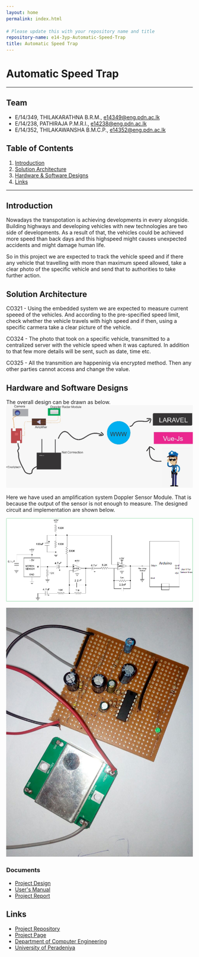 ```yaml
---
layout: home
permalink: index.html

# Please update this with your repository name and title
repository-name: e14-3yp-Automatic-Speed-Trap
title: Automatic Speed Trap
---
```


[comment]: # "This is the standard layout for the project, but you can clean this and use your own template"

# Automatic Speed Trap

---

## Team
-  E/14/349, THILAKARATHNA B.R.M., [e14349@eng.pdn.ac.lk](mailto:e14349@eng.pdn.ac.lk)
-  E/14/238, PATHIRAJA P.M.R.I., [e14238@eng.pdn.ac.lk](mailto:e14238@eng.pdn.ac.lk)
-  E/14/352, THILAKAWANSHA B.M.C.P., [e14352@eng.pdn.ac.lk](mailto:e14352@eng.pdn.ac.lk)

## Table of Contents
1. [Introduction](#introduction)
2. [Solution Architecture](#solution-architecture )
3. [Hardware & Software Designs](#hardware-and-software-designs)
4. [Links](#links)

---

## Introduction

Nowadays the transpotation is achieving developments in every alongside. Building highways and developing vehicles with new technologies are two side of developments. As a result of that, the vehicles could be achieved more speed than back days and this highspeed might causes unexpected accidents and might damage human life.

So in this project we are expected to track the vehicle speed and if there any vehicle that travelling with more than maximum speed allowed, take a clear photo of the specific vehicle and send that to authorities to take further action.  



## Solution Architecture

CO321 - Using the embedded system we are expected to measure current speeed of the vehicles. And according to the pre-specified speed limit, check whether the vehicle travels with high speed and if then, using a specific carmera take a clear picture of the vehicle.

CO324 - The photo that took on a specific vehicle, transmitted to a centralized server with the vehicle speed when it was captured. In addition to that few more details will be sent, such as date, time etc.

CO325 - All the transmition are happeninig via encrypted method. Then any other parties cannot access and change the value.  


## Hardware and Software Designs

The overall design can be drawn as below.  
![Image](data/images/1.jpeg)  

Here we have used an amplification system Doppler Sensor Module. That is because the output of the sensor is not enough to measure. The designed circuit and implementation  are shown below.  

![Image](data/images/2.png)  

![Image](data/images/3.jpg)  

### Documents  
  - [Project Design](data/documents/1.pdf)  
  - [User's Manual](data/documents/2.pdf)  
  - [Project Report](data/documents/3.pdf)  





## Links

- <a href = "https://github.com/cepdnaclk/e14-3yp-Automatic-Speed-Trap" target = "_blank">Project Repository</a>
- <a href = "https://cepdnaclk.github.io/e14-3yp-Automatic-Speed-Trap/" target = "_blank">Project Page</a>
- <a href = "http://www.ce.pdn.ac.lk/" target = "_blank">Department of Computer Engineering</a>
- <a href = "https://eng.pdn.ac.lk/" target = "_blank">University of Peradeniya</a>


[//]: # (Please refer this to learn more about Markdown syntax)
[//]: # (https://github.com/adam-p/markdown-here/wiki/Markdown-Cheatsheet)
